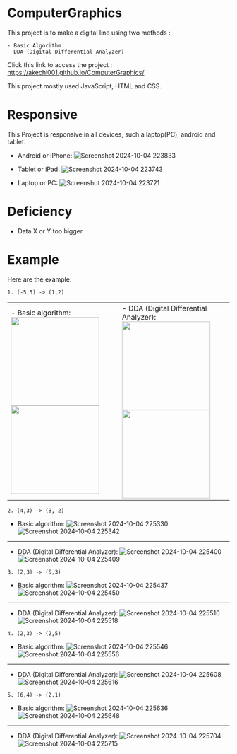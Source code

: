 # ComputerGraphics

This project is to make a digital line using two methods :
```
- Basic Algorithm
- DDA (Digital Differential Analyzer)
```

Click this link to access the project : https://akechi001.github.io/ComputerGraphics/

This project mostly used JavaScript, HTML and CSS.



# Responsive
This Project is responsive in all devices, such a laptop(PC), android and tablet.
- Android or iPhone:
  ![Screenshot 2024-10-04 223833](https://github.com/user-attachments/assets/e745276f-a54d-44c4-aeb4-84f6f542b363)
  
- Tablet or iPad:
  ![Screenshot 2024-10-04 223743](https://github.com/user-attachments/assets/815aa215-f4bc-4af9-9549-25df0a8d2595)

- Laptop or PC:
  ![Screenshot 2024-10-04 223721](https://github.com/user-attachments/assets/1d3525ae-4693-42c4-be8d-a83b6a4ad7bc)

# Deficiency
- Data X or Y too bigger

# Example
  Here are the example:
  ```
  1. (-5,5) -> (1,2)
  ```
 <table>
  <tr>
    <td>
      - Basic algorithm: <br>
      <img src="https://github.com/user-attachments/assets/0638d65f-f87f-4fe9-843a-5745c1f1211c" width="200"/>
      <img src="https://github.com/user-attachments/assets/3637946d-3601-4bfd-80d2-1361afcd0d3c" width="200"/>
    </td>
    <td>
      - DDA (Digital Differential Analyzer): <br>
      <img src="https://github.com/user-attachments/assets/70aa2709-50ff-4bbe-947b-1c7df4fd6d93" width="200"/>
      <img src="https://github.com/user-attachments/assets/96026d47-abca-412c-b1af-b98567635d8c" width="200"/>
    </td>
  </tr>
</table>

  ```
  2. (4,3) -> (8,-2)
  ```
  - Basic algorithm:
    ![Screenshot 2024-10-04 225330](https://github.com/user-attachments/assets/02372ba0-2471-440a-b079-54f3f40402f0)
    ![Screenshot 2024-10-04 225342](https://github.com/user-attachments/assets/1142f8fe-f3fe-4f44-96dd-ec9bf1daa914)

  ---
  - DDA (Digital Differential Analyzer):
    ![Screenshot 2024-10-04 225400](https://github.com/user-attachments/assets/161897c2-5b01-40fc-9a01-078f6f043df7)
    ![Screenshot 2024-10-04 225409](https://github.com/user-attachments/assets/276e8dc4-3208-4e21-9518-cbfac0888f03)


  ```
  3. (2,3) -> (5,3)
  ```
  - Basic algorithm:
    ![Screenshot 2024-10-04 225437](https://github.com/user-attachments/assets/0f2a4aa4-3349-4c7d-86ac-965071ebae85)
    ![Screenshot 2024-10-04 225450](https://github.com/user-attachments/assets/a50c4c11-e9bd-4ca5-b376-916b8b16985c)


  ---
  - DDA (Digital Differential Analyzer):
    ![Screenshot 2024-10-04 225510](https://github.com/user-attachments/assets/d22fae29-85b7-46ca-bc38-9a3f7c05fb0a)
    ![Screenshot 2024-10-04 225518](https://github.com/user-attachments/assets/79e767d6-38fa-4ac8-84f4-0ea807a5b029)


  ```
  4. (2,3) -> (2,5)
  ```
  - Basic algorithm:
    ![Screenshot 2024-10-04 225546](https://github.com/user-attachments/assets/0cc08642-0fba-4ead-a027-064da125b600)
    ![Screenshot 2024-10-04 225556](https://github.com/user-attachments/assets/fc51346f-d16a-4f56-abaa-e20b602d5364)


  ---
  - DDA (Digital Differential Analyzer):
    ![Screenshot 2024-10-04 225608](https://github.com/user-attachments/assets/a16174f9-82c9-4f9d-95b8-08249929f2f0)
    ![Screenshot 2024-10-04 225616](https://github.com/user-attachments/assets/56e032e3-5114-4f4b-90ed-707bc214c010)


  ```
  5. (6,4) -> (2,1)
  ```
  - Basic algorithm:
    ![Screenshot 2024-10-04 225636](https://github.com/user-attachments/assets/f33891c5-5c0d-4973-ac1a-5a9b669886f4)
    ![Screenshot 2024-10-04 225648](https://github.com/user-attachments/assets/36154318-12bd-4d0f-b1c4-1c6fda4a8d60)


  ---
  - DDA (Digital Differential Analyzer):
    ![Screenshot 2024-10-04 225704](https://github.com/user-attachments/assets/224b785e-a26d-41ac-9a78-d7ef426b2e9d)
    ![Screenshot 2024-10-04 225715](https://github.com/user-attachments/assets/df85ee67-d0b1-4a65-8a2d-3e4c572695c3)

